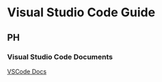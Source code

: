 # Visual Studio Code Guide

## PH

### Visual Studio Code Documents

[VSCode Docs](https://code.visualstudio.com/Docs)

